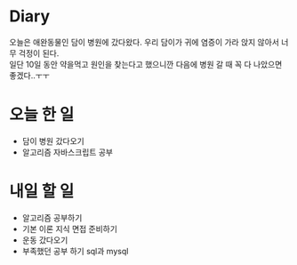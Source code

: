 # Diary

오늘은 애완동물인 담이 병원에 갔다왔다. 우리 담이가 귀에 염증이 가라 앉지 않아서 너무 걱정이 된다.<br/>
일단 10일 동안 약을먹고 원인을 찾는다고 했으니깐 다음에 병원 갈 때 꼭 다 나았으면 좋겠다..ㅜㅜ

# 오늘 한 일

* 담이 병원 갔다오기
* 알고리즘 자바스크립트 공부

# 내일 할 일

* 알고리즘 공부하기
* 기본 이론 지식 면접 준비하기
* 운동 갔다오기
* 부족했던 공부 하기 sql과 mysql

